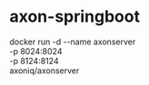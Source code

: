 # axon-springboot

docker run -d --name axonserver \
  -p 8024:8024 \
  -p 8124:8124 \
  axoniq/axonserver
